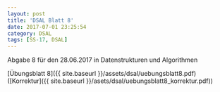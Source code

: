 ```yaml
---
layout: post
title: 'DSAL Blatt 8'
date: 2017-07-01 23:25:54
category: DSAL
tags: [SS-17, DSAL]
---
```


Abgabe 8 für den 28.06.2017 in Datenstrukturen und Algorithmen

[Übungsblatt 8]({{ site.baseurl }}/assets/dsal/uebungsblatt8.pdf) ([Korrektur]({{ site.baseurl }}/asets/dsal/uebungsblatt8_korrektur.pdf))
